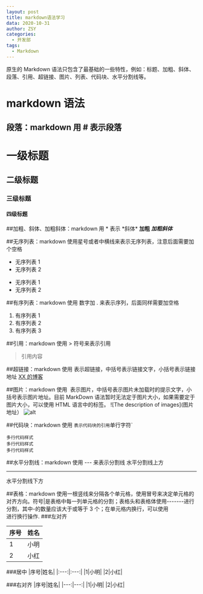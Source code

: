 ```yaml
---
layout: post
title: markdown语法学习
data: 2020-10-31
author: ZSY
categories:
  - 开发部
tags: 
  - Markdown
---
```


原生的 Markdown 语法只包含了最基础的一些特性，例如：标题、加粗、斜体、段落、引用、超链接、图片、列表、代码块、水平分割线等。

# markdown 语法

## 段落：markdown 用 # 表示段落

# 一级标题

## 二级标题

### 三级标题

#### 四级标题

##加粗、斜体、加粗斜体：markdown 用 * 表示
*斜体\*
**加粗**
**_加粗斜体_**

##无序列表：markdown 使用星号或者中横线来表示无序列表，注意后面需要加个空格

- 无序列表 1
- 无序列表 2

* 无序列表 1
* 无序列表 2

##有序列表：markdown 使用 数字加 . 来表示序列，后面同样需要加空格

1.  有序列表 1
2.  有序列表 2
3.  有序列表 3

##引用：markdown 使用 > 符号来表示引用

> 引用内容

##超链接：markdown 使用 []() 表示超链接，中括号表示链接文字，小括号表示链接地址
[XX 的博客](http://www.XX.me)

##图片：markdown 使用 ![]() 表示图片，中括号表示图片未加载时的提示文字，小括号表示图片地址。目前 MarkDown 语法暂时无法定于图片大小，如果需要定于图片大小，可以使用 HTML 语言中的<img>标签。
![The description of images](图片地址）
<img scr="" width="" height="" alt="alt"/>

##代码块：markdown 使用 `表示代码块的引用`单行字符`

```
多行代码样式
多行代码样式
多行代码样式
```

##水平分割线：markdown 使用 --- 来表示分割线
水平分割线上方

---

水平分割线下方

##表格：markdown 使用一根竖线来分隔各个单元格，使用冒号来决定单元格的对齐方向。符号|是表格中每一列单元格的分割；表格头和表格体使用-------进行分割，其中-的数量应该大于或等于 3 个；在单元格内换行，可以使用<br/>进行换行操作. ###左对齐

| 序号 | 姓名 |
| :--- | :--- |
| 1    | 小明 |
| 2    | 小红 |

###居中
|序号|姓名|
|:---:|:---:|
|1|小明|
|2|小红|

###右对齐
|序号|姓名|
|---:|---:|
|1|小明|
|2|小红|
